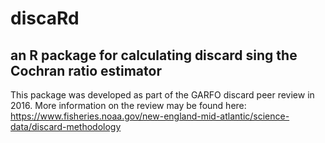 # discaRd

## an R package for calculating discard sing the Cochran ratio estimator

This package was developed as part of the GARFO discard peer review in 2016. More information on the review may be found here: https://www.fisheries.noaa.gov/new-england-mid-atlantic/science-data/discard-methodology 
